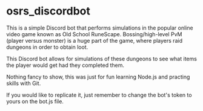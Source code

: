 # osrs_discordbot

This is a simple Discord bot that performs simulations in the popular online video game known as Old School RuneScape.
Bossing/high-level PvM (player versus monster) is a huge part of the game, where players raid dungeons in order to obtain loot.

This Discord bot allows for simulations of these dungeons to see what items the player would get had they completed them.

Nothing fancy to show, this was just for fun learning Node.js and practing skills with Git.

If you would like to replicate it, just remember to change the bot's token to yours on the bot.js file.

